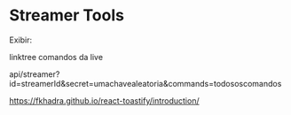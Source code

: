 # Streamer Tools

Exibir:

linktree
comandos da live

api/streamer?id=streamerId&secret=umachavealeatoria&commands=todososcomandos

https://fkhadra.github.io/react-toastify/introduction/
